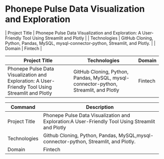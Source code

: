 # Phonepe Pulse Data Visualization and Exploration



| Project Title | Phonepe Pulse Data Visualization and Exploration: A User-Friendly Tool Using Streamlit and Plotly |
| Technologies | GitHub Cloning, Python, Pandas, MySQL, mysql-connector-python, Streamlit, and Plotly. |
| Domain | Fintech |




| Project Title | Technologies | Domain |
| --- | --- | --- |
| Phonepe Pulse Data Visualization and Exploration: A User-Friendly Tool Using Streamlit and Plotly | GitHub Cloning, Python, Pandas, MySQL, mysql-connector-python, Streamlit, and Plotly | Fintech |




| Command | Description |
| --- | --- |
| Project Title | Phonepe Pulse Data Visualization and Exploration:A User-Friendly Tool Using Streamlit and Plotly |
| Technologies | Github Cloning, Python, Pandas, MySQL,mysql-connector-python, Streamlit, and Plotly.|
| Domain | Fintech |
